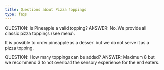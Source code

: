 ```yaml
---
title: Questions about Pizza toppings
type: faqs
---
```

QUESTION:
Is Pineapple a valid topping?
ANSWER:
No. We provide all classic pizza toppings (see menu).

It is possible to order pineapple as a dessert but we do not serve it as a pizza topping.

QUESTION:
How many toppings can be added?
ANSWER:
Maximum 8 but we recommend 3 to not overload the sensory experience for the end eaters.

